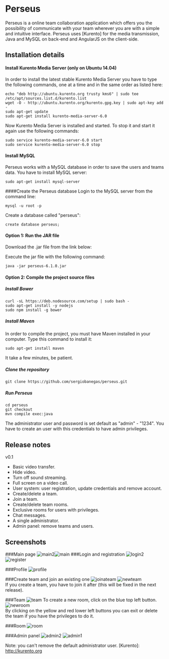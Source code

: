 Perseus
=================

Perseus is a online team collaboration application which offers you the possibility of communicate with your team wherever you are with a simple and intuitive interface. 
Perseus uses [Kurento] for the media transmission, Java and MySQL on back-end and AngularJS on the client-side.

Installation details
---------------


#### Install Kurento Media Server (only on Ubuntu 14.04)
In order to install the latest stable Kurento Media Server you have to type the following commands, one at a time and in the same order as listed here:

```
echo "deb http://ubuntu.kurento.org trusty kms6" | sudo tee /etc/apt/sources.list.d/kurento.list
wget -O - http://ubuntu.kurento.org/kurento.gpg.key | sudo apt-key add -
sudo apt-get update
sudo apt-get install kurento-media-server-6.0
```
Now Kurento Media Server is installed and started. To stop it and start it again use the following commands:
```
sudo service kurento-media-server-6.0 start
sudo service kurento-media-server-6.0 stop
```

#### Install MySQL
Perseus works with a MySQL database in order to save the users
and teams data. You have to install MySQL server:
```
sudo apt-get install mysql-server
```	

####Create the Perseus database
Login to the MySQL server from the command line:
```
mysql -u root -p
```
Create a database called "perseus":
```
create database perseus;
```

#### Option 1: Run the JAR file
Download the .jar file from the link below:

Execute the jar file with the following command:
```
java -jar perseus-6.1.0.jar
```

#### Option 2: Compile the project source files
##### Install Bower
```
curl -sL https://deb.nodesource.com/setup | sudo bash -
sudo apt-get install -y nodejs
sudo npm install -g bower
```

##### Install Maven
In order to compile the project, you must have Maven installed in your computer. Type this command to install it:
```
sudo apt-get install maven
```
It take a few minutes, be patient.

##### Clone the repository
```
git clone https://github.com/sergiobanegas/perseus.git
```

##### Run Perseus
```
cd perseus
git checkout
mvn compile exec:java
```
The administrator user and password is set default as "admin" - "1234". You have to create an user with this credentials to have admin privileges.

Release notes
---------------
v0.1
* Basic video transfer.
* Hide video.
* Turn off sound streaming.
* Full screen on a video call.
* User system: user registration, update credentials and remove account.
* Create/delete a team.
* Join a team.
* Create/delete team rooms.
* Exclusive rooms for users with privileges.
* Chat messages.
* A single administrator.
* Admin panel: remove teams and users.

Screenshots
---------------
###Main page
![main2](https://cloud.githubusercontent.com/assets/10667581/11827714/a4b6d0a6-a38e-11e5-9b70-a71729d0b51c.jpg)![main](https://cloud.githubusercontent.com/assets/10667581/11827719/a99379b2-a38e-11e5-8762-3e2099e85518.jpg)
###Login and registration
![login2](https://cloud.githubusercontent.com/assets/10667581/11763460/817c5f3c-a10b-11e5-86d6-9f0fcfb1c165.jpg)	
![register](https://cloud.githubusercontent.com/assets/10667581/11763453/5022980c-a10b-11e5-8af8-8af2eedb2d22.jpg)

###Profile
![profile](https://cloud.githubusercontent.com/assets/10667581/11763445/2f59f8cc-a10b-11e5-9749-17fe4766368d.jpg)

###Create team and join an existing one
![joinateam](https://cloud.githubusercontent.com/assets/10667581/11763550/c1fe4bb6-a10f-11e5-8ea8-cb2b128b4339.jpg)
![newteam](https://cloud.githubusercontent.com/assets/10667581/11763534/fe5093a4-a10e-11e5-9b8f-0998b310a99f.jpg)<br/>
If you create a team, you have to join it after (this will be fixed in the next release).

###Team
![team](https://cloud.githubusercontent.com/assets/10667581/11827264/21f88e32-a38b-11e5-9bf7-64b836611111.jpg)
To create a new room, click on the blue top left button.
![newroom](https://cloud.githubusercontent.com/assets/10667581/11763456/6aba20fe-a10b-11e5-902f-25658777f5af.jpg)<br/> 
By clicking on the yellow and red lower left buttons you can exit or delete the team if you have the privileges to do it.

###Room
![room](https://cloud.githubusercontent.com/assets/10667581/11826872/2be3f128-a388-11e5-8248-3d810a6e9598.jpg)

###Admin panel
![admin2](https://cloud.githubusercontent.com/assets/10667581/11827069/c5dc11f6-a389-11e5-8680-73d1f25fb534.jpg)
![admin1](https://cloud.githubusercontent.com/assets/10667581/11827068/c44d791a-a389-11e5-9a59-4c2cf6c38319.jpg)

Note: you can't remove the default administrator user.
[Kurento]: http://kurento.org
